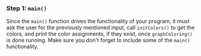 <!-- title={main()} -->

<!-- concepts={User Input, If Statements, Main, Print Statements} -->

<!--badges={Python:15,Algorithms:30}-->

### Step 1: `main()` 

Since the `main()` function drives the functionality of your program, it must ask the user for the previously mentioned input, call `initColors()` to get the colors, and print the color assignments, if they exist, once `graphColoring()` is done running. Make sure you don't forget to include some of the `main()` functionality.

